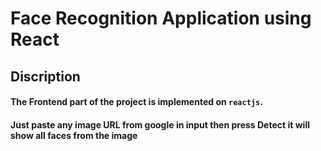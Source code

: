 # Face Recognition Application using React

## Discription

#### The Frontend part of the project is implemented on `reactjs`.

#### Just paste any image URL from google in input then press Detect it will show all faces from the image
